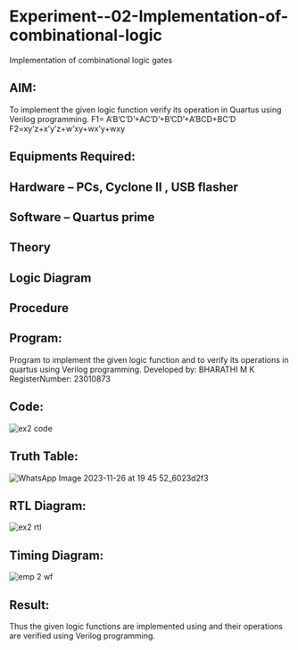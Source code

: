 # Experiment--02-Implementation-of-combinational-logic
Implementation of combinational logic gates
 
## AIM:
To implement the given logic function verify its operation in Quartus using Verilog programming.
 F1= A’B’C’D’+AC’D’+B’CD’+A’BCD+BC’D
F2=xy’z+x’y’z+w’xy+wx’y+wxy
 
 
 
## Equipments Required:
## Hardware – PCs, Cyclone II , USB flasher
## Software – Quartus prime


## Theory
 

## Logic Diagram
## Procedure
## Program:
Program to implement the given logic function and to verify its operations in quartus using Verilog programming.
Developed by: BHARATHI M K 
RegisterNumber: 23010873 
## Code:
![ex2 code](https://github.com/BHARATHI20MK/Experiment--02-Implementation-of-combinational-logic-/assets/147474125/5eb7c850-2e9b-4294-8a04-b0a3ddf28505)

## Truth Table:
![WhatsApp Image 2023-11-26 at 19 45 52_6023d2f3](https://github.com/BHARATHI20MK/Experiment--02-Implementation-of-combinational-logic-/assets/147474125/c73f7c84-0b7e-4685-a3b7-007b3ec743fc)

## RTL Diagram:
![ex2 rtl](https://github.com/BHARATHI20MK/Experiment--02-Implementation-of-combinational-logic-/assets/147474125/dbfee3ec-b99f-4d55-8140-610d83269fa7)

## Timing Diagram:
![emp 2 wf](https://github.com/BHARATHI20MK/Experiment--02-Implementation-of-combinational-logic-/assets/147474125/23f93c79-94de-4e55-8a16-97d80f7d2a52)

## Result:
Thus the given logic functions are implemented using  and their operations are verified using Verilog programming.
